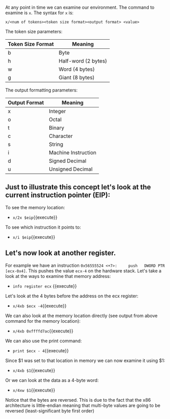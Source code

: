 At any point in time we can examine our environment. The command to examine is `x`. The syntax for `x` is:

`x/<num of tokens><token size format><output format> <value>`

The token size parameters:

|Token Size Format|Meaning
|------|-------
|b|Byte
|h|Half-word (2 bytes)
|w|Word (4 bytes)
|g|Giant (8 bytes)

The output formatting parameters:

|Output Format|Meaning
|------|------
|x|Integer
|o|Octal
|t|Binary
|c|Character
|s|String
|i|Machine Instruction
|d|Signed Decimal
|u|Unsigned Decimal

## Just to illustrate this concept let's look at the current instruction pointer (EIP):

To see the memory location:

* `x/2x $eip`{{execute}}

To see which instruction it points to:

* `x/i $eip`{{execute}}

## Let's now look at another register. 
For example we have an instruction `0x56555524 <+7>:     push   DWORD PTR [ecx-0x4]`. This pushes the value `ecx-4` on the hardware stack. Let's take a look at the ways to examine that memory address:

* `info register ecx` {{execute}}

Let's look at the 4 bytes before the address on the ecx register:

* `x/4xb $ecx -4`{{execute}}

We can also look at the memory location directly (see output from above command for the memory location):

* `x/4xb 0xffffd7ac`{{execute}}

We can also use the print command:

* `print $ecx - 4`{{execute}}

Since $1 was set to that location in memory we can now examine it using $1:

* `x/4xb $1`{{execute}}

Or we can look at the data as a 4-byte word:

* `x/4xw $1`{{execute}}

Notice that the bytes are reversed. This is due to the fact that the x86 architecture is little-endian meaning that multi-byte values are going to be reversed (least-significant byte first order)

